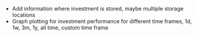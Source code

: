 - Add information where investment is stored, maybe multiple storage locations
- Graph plotting for investment performance for different time frames, 1d, 1w, 3m, 1y, all time, custom time frame
